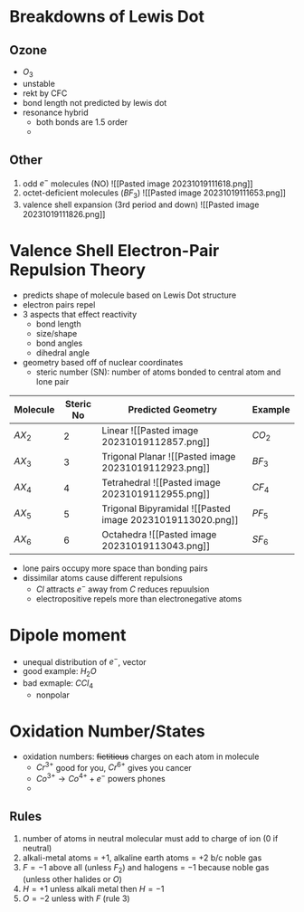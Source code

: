 # Breakdowns of Lewis Dot
## Ozone

- $O_{3}$
- unstable
- rekt by CFC
- bond length not predicted by lewis dot
- resonance hybrid
	- both bonds are 1.5 order
	- 

## Other

1. odd $e^{-}$ molecules (NO)
	![[Pasted image 20231019111618.png]]
2. octet-deficient molecules ($BF_{3}$)
	![[Pasted image 20231019111653.png]]
 3. valence shell expansion (3rd period and down)
	 ![[Pasted image 20231019111826.png]]

# Valence Shell Electron-Pair Repulsion Theory

- predicts shape of molecule based on Lewis Dot structure
- electron pairs repel
- 3 aspects that effect reactivity
	- bond length
	- size/shape
	- bond angles
	- dihedral angle
- geometry based off of nuclear coordinates
	- steric number (SN): number of atoms bonded to central atom and lone pair

| Molecule | Steric No | Predicted Geometry                                   | Example  |
| -------- | -------------------- | -------------------------------------- | -------- |
| $AX_{2}$ | 2         | Linear ![[Pasted image 20231019112857.png]]          | $CO_{2}$ |
| $AX_{3}$ | 3         | Trigonal Planar ![[Pasted image 20231019112923.png]] | $BF_{3}$ |
| $AX_{4}$ | 4         | Tetrahedral ![[Pasted image 20231019112955.png]]     | $CF_{4}$ |
| $AX_{5}$ | 5         | Trigonal Bipyramidal ![[Pasted image 20231019113020.png]]                                 | $PF_{5}$ |
| $AX_{6}$ | 6         | Octahedra ![[Pasted image 20231019113043.png]]                                            | $SF_{6}$ |

- lone pairs occupy more space than bonding pairs
- dissimilar atoms cause different repulsions
	- $Cl$ attracts $e^{-}$ away from $C$ reduces repuulsion
	- electropositive repels more than electronegative atoms

# Dipole moment

- unequal distribution of $e^{-}$, vector
- good example: $H_{2}O$
- bad exmaple: $C Cl_{4}$
	- nonpolar

# Oxidation Number/States

- oxidation numbers: ~~fictitious~~ charges on each atom in molecule
	- $Cr^{3+}$ good for you, $Cr^{6+}$ gives you cancer
	- $Co^{3+} \to Co^{4+} + e^{-}$ powers phones
	- 

## Rules

1. number of atoms in neutral molecular must add to charge of ion (0 if neutral)
2. alkali-metal atoms = +1, alkaline earth atoms = +2 b/c noble gas
3. $F=-1$ above all (unless $F_{2}$) and halogens = $-1$ because noble gas (unless other halides or $O$)
4. $H=+1$ unless alkali metal then $H=-1$
5. $O=-2$ unless with $F$ (rule 3)

